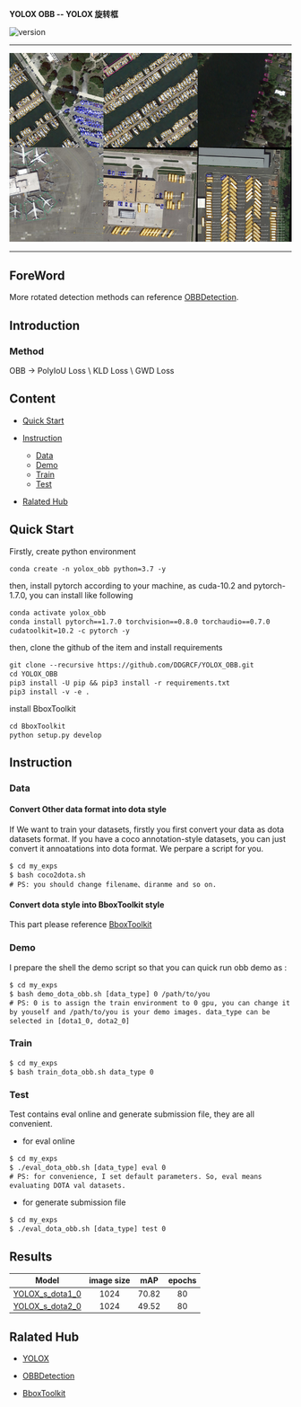 **YOLOX OBB -- YOLOX 旋转框**

![version](https://img.shields.io/badge/release_version-1.1.0-bule)
***
<img align=center>![result_vis](./assets/obb/vis_resize.png)
***

## **ForeWord**
  More rotated detection methods can reference [OBBDetection](https://github.com/jbwang1997/OBBDetection.git). 
## **Introduction**

### Method
  OBB -> PolyIoU Loss \ KLD Loss \ GWD Loss

## **Content**

- [Quick&nbsp;Start](#Quick&nbsp;Start)
- [Instruction](#Instruction)
  - [Data](#Data)
  - [Demo](#Demo)
  - [Train](#Train)
  - [Test](#Test)

- [Ralated&nbsp;Hub](#Ralated&nbsp;Hub)

## **Quick&nbsp;Start**

Firstly, create python environment

```shell
conda create -n yolox_obb python=3.7 -y
```
then, install pytorch according to your machine, as cuda-10.2 and pytorch-1.7.0, you can install like following
```shell
conda activate yolox_obb
conda install pytorch==1.7.0 torchvision==0.8.0 torchaudio==0.7.0 cudatoolkit=10.2 -c pytorch -y
```
then, clone the github of the item and install requirements

```shell
git clone --recursive https://github.com/DDGRCF/YOLOX_OBB.git
cd YOLOX_OBB
pip3 install -U pip && pip3 install -r requirements.txt
pip3 install -v -e .
```
install BboxToolkit
```shell
cd BboxToolkit
python setup.py develop
```
## **Instruction**
### **Data**
#### **Convert Other data format into dota style**
If We want to train your datasets, firstly you first convert your data as dota datasets format. If you have a coco annotation-style datasets, you can just convert it annoatations into dota format. We perpare a script for you.
```shell
$ cd my_exps
$ bash coco2dota.sh
# PS: you should change filename、diranme and so on.
```
#### **Convert dota style into  BboxToolkit style**
This part please reference [BboxToolkit](./BboxToolkit/USAGE.md)


### **Demo**
I prepare the shell the demo script so that you can quick run obb demo as :
```shell
$ cd my_exps
$ bash demo_dota_obb.sh [data_type] 0 /path/to/you
# PS: 0 is to assign the train environment to 0 gpu, you can change it by youself and /path/to/you is your demo images. data_type can be selected in [dota1_0, dota2_0]
```
 
### **Train**
```shell
$ cd my_exps
$ bash train_dota_obb.sh data_type 0
```
### **Test**
Test contains eval online and generate submission file, they are all convenient.
* for eval online
```shell
$ cd my_exps
$ ./eval_dota_obb.sh [data_type] eval 0
# PS: for convenience, I set default parameters. So, eval means evaluating DOTA val datasets.
```
* for generate submission file
```shell
$ cd my_exps
$ ./eval_dota_obb.sh [data_type] test 0
```
## **Results**
|Model | image size | mAP | epochs |
| ------        |:---:  |  :---: |  :---: |
|[YOLOX_s_dota1_0](./exps/example/yolox_obb/yolox_s_dota1_0.py) |1024  | 70.82 | 80 |
|[YOLOX_s_dota2_0](./exps/example/yolox_obb/yolox_s_dota2_0.py) |1024  | 49.52 | 80 |
## **Ralated&nbsp;Hub**

- [YOLOX](https://github.com/Megvii-BaseDetection/YOLOX.git)

- [OBBDetection](https://github.com/jbwang1997/OBBDetection.git)

- [BboxToolkit](https://github.com/jbwang1997/BboxToolkit.git)
